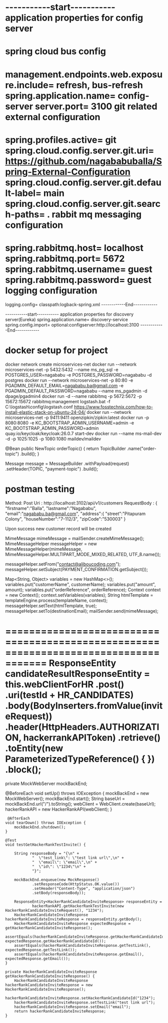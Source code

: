 -----------start-----------
application properties for config server
========================================
spring cloud bus config
=======================
management.endpoints.web.exposure.include= refresh, bus-refresh
spring.application.name= config-server
server.port= 3100
git related external configuration
==================================
spring.profiles.active= git
spring.cloud.config.server.git.uri= https://github.com/nagababuballa/Spring-External-Configuration
spring.cloud.config.server.git.default-label= main
spring.cloud.config.server.git.search-paths= .
rabbit mq messaging configuration
=================================
spring.rabbitmq.host= localhost
spring.rabbitmq.port= 5672
spring.rabbitmq.username= guest
spring.rabbitmq.password= guest
logging configuration
=====================
logging.config= classpath:logback-spring.xml
------------End------------

-----------start-----------
application properties for discovery server(Eureka)
spring.application.name= discovery-service
spring.config.import= optional:configserver:http://localhost:3100
------------End------------

docker setup for project
=========================
docker network create microservices-net
docker run --network microservices-net -p 5432:5432 --name ms_pg_sql -e POSTGRES_USER=nagababu -e POSTGRES_PASSWORD=nagababu -d postgres 
docker run --network microservices-net -p 80:80 -e PGADMIN_DEFAULT_EMAIL=nagababu.ba@gmail.com -e PGADMIN_DEFAULT_PASSWORD=nagababu --name ms_pgadmin -d dpage/pgadmin4
docker run -d --name rabbitmq -p 5672:5672 -p 15672:15672 rabbitmq:management
logstash.bat -f C:\logstash\config\logstash.conf
https://www.fosstechnix.com/how-to-install-elastic-stack-on-ubuntu-24-04/
docker run --network microservices-net -p 9411:9411 openzipkin/zipkin:latest
docker run -p 8080:8080 -e KC_BOOTSTRAP_ADMIN_USERNAME=admin -e KC_BOOTSTRAP_ADMIN_PASSWORD=admin quay.io/keycloak/keycloak:26.0.7 start-dev
docker run --name ms-mail-dev -d  -p 1025:1025  -p 1080:1080 maildev/maildev

@Bean
    public NewTopic orderTopic() {
        return TopicBuilder
                .name("order-topic")
                .build();
    }

Message<PaymentNotificationRequest> message = MessageBuilder
            .withPayload(request)
            .setHeader(TOPIC, "payment-topic")
            .build();

postman testing
================

Method: Post 
Uri    : http://localhost:3102/api/v1/customers
RequestBody :
  {
   "firstname":"Balla",
   "lastname":"Nagababu",
   "email":"nagababu.ba@gmail.com",
   "address":{
    "street":"Pitapuram Colony",
    "houseNumber":"7-112/3",
    "zipCode":"530003"
   }

Upon success new customer record will be created

MimeMessage mimeMessage = mailSender.createMimeMessage();
MimeMessageHelper messageHelper = new MimeMessageHelper(mimeMessage, MimeMessageHelper.MULTIPART_MODE_MIXED_RELATED, UTF_8.name());

messageHelper.setFrom("contact@aliboucoding.com");
messageHelper.setSubject(PAYMENT_CONFIRMATION.getSubject());

 Map<String, Object> variables = new HashMap<>();
 variables.put("customerName", customerName);
 variables.put("amount", amount);
 variables.put("orderReference", orderReference);
 Context context = new Context();
 context.setVariables(variables);
String htmlTemplate = templateEngine.process(templateName, context);
messageHelper.setText(htmlTemplate, true);
messageHelper.setTo(destinationEmail);
mailSender.send(mimeMessage);

=====================================================================================
ResponseEntity<HackerRankCandidateInfo> candidateResultResponseEntity = this.webClientForHR
                    .post()
                    .uri(testId + HR_CANDIDATES)
                    .body(BodyInserters.fromValue(inviteRequest))
                    .header(HttpHeaders.AUTHORIZATION, hackerrankAPIToken)
                    .retrieve()
                    .toEntity(new ParameterizedTypeReference<HackerRankCandidateInfo>() {
                    })
                    .block();
=========================================================================================
private MockWebServer mockBackEnd;

 @BeforeEach
    void setUp() throws IOException {
        mockBackEnd = new MockWebServer();
        mockBackEnd.start();
        String baseUrl = mockBackEnd.url("/").toString();
        webClient = WebClient.create(baseUrl);
        hackerRankAPI = new HackerRankAPI(webClient);
    }

     @AfterEach
    void tearDown() throws IOException {
        mockBackEnd.shutdown();
    }

    @Test
    void testGetHackerRankTestInvite() {

        String responseBody = "{\n" +
                "  \"test_link\": \"test link url\",\n" +
                "  \"email\": \"email\",\n" +
                "  \"id\": \"1234\"\n" +
                "}";

        mockBackEnd.enqueue(new MockResponse()
                .setResponseCode(HttpStatus.OK.value())
                .setHeader("Content-Type", "application/json")
                .setBody(responseBody));

        ResponseEntity<HackerRankCandidateInviteResponse> responseEntity =
                hackerRankAPI.getHackerRankTestInvite(new HackerRankCandidateInviteRequest(), "1234");
        HackerRankCandidateInviteResponse hackerRankCandidateInviteResponse = responseEntity.getBody();
        HackerRankCandidateInviteResponse expectedResponse = getHackerRankCandidateInviteResponse();
        assertEquals(hackerRankCandidateInviteResponse.getHackerRankCandidateId(), expectedResponse.getHackerRankCandidateId());
        assertEquals(hackerRankCandidateInviteResponse.getTestLink(), expectedResponse.getTestLink());
        assertEquals(hackerRankCandidateInviteResponse.getEmail(), expectedResponse.getEmail());
    }

    private HackerRankCandidateInviteResponse getHackerRankCandidateInviteResponse() {
        HackerRankCandidateInviteResponse hackerRankCandidateInviteResponse = new HackerRankCandidateInviteResponse();
        hackerRankCandidateInviteResponse.setHackerRankCandidateId("1234");
        hackerRankCandidateInviteResponse.setTestLink("test link url");
        hackerRankCandidateInviteResponse.setEmail("email");
        return hackerRankCandidateInviteResponse;
    }
